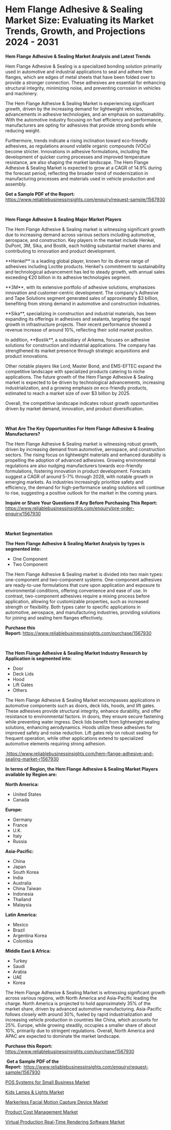 <p><h1>Hem Flange Adhesive & Sealing Market Size: Evaluating its Market Trends, Growth, and Projections 2024 - 2031</h1></p><p><strong>Hem Flange Adhesive & Sealing Market Analysis and Latest Trends</strong></p>
<p><p>Hem Flange Adhesive & Sealing is a specialized bonding solution primarily used in automotive and industrial applications to seal and adhere hem flanges, which are edges of metal sheets that have been folded over to provide a stronger connection. These adhesives are essential for enhancing structural integrity, minimizing noise, and preventing corrosion in vehicles and machinery.</p><p>The Hem Flange Adhesive & Sealing Market is experiencing significant growth, driven by the increasing demand for lightweight vehicles, advancements in adhesive technologies, and an emphasis on sustainability. With the automotive industry focusing on fuel efficiency and performance, manufacturers are opting for adhesives that provide strong bonds while reducing weight.</p><p>Furthermore, trends indicate a rising inclination toward eco-friendly adhesives, as regulations around volatile organic compounds (VOCs) become stricter. Innovations in adhesive formulations, including the development of quicker curing processes and improved temperature resistance, are also shaping the market landscape. The Hem Flange Adhesive & Sealing Market is expected to grow at a CAGR of 14.9% during the forecast period, reflecting the broader trend of modernization in manufacturing processes and materials used in vehicle production and assembly.</p></p>
<p><strong>Get a Sample PDF of the Report:&nbsp;</strong> <a href="https://www.reliablebusinessinsights.com/enquiry/request-sample/1567930?utm_campaign=1109&utm_medium=2&utm_source=Github&utm_content=ia&utm_term=07122024&utm_id=hem-flange-adhesive-sealing">https://www.reliablebusinessinsights.com/enquiry/request-sample/1567930</a></p>
<p>&nbsp;</p>
<p><strong>Hem Flange Adhesive & Sealing Major Market Players</strong></p>
<p><p>The Hem Flange Adhesive & Sealing market is witnessing significant growth due to increasing demand across various sectors including automotive, aerospace, and construction. Key players in the market include Henkel, DuPont, 3M, Sika, and Bostik, each holding substantial market shares and contributing to innovation and product development.</p><p>**Henkel** is a leading global player, known for its diverse range of adhesives including Loctite products. Henkel's commitment to sustainability and technological advancement has led to steady growth, with annual sales exceeding €20 billion in its adhesive technologies segment.</p><p>**3M**, with its extensive portfolio of adhesive solutions, emphasizes innovation and customer-centric development. The company's Adhesive and Tape Solutions segment generated sales of approximately $3 billion, benefiting from strong demand in automotive and construction industries.</p><p>**Sika**, specializing in construction and industrial materials, has been expanding its offerings in adhesives and sealants, targeting the rapid growth in infrastructure projects. Their recent performance showed a revenue increase of around 10%, reflecting their solid market position.</p><p>In addition, **Bostik**, a subsidiary of Arkema, focuses on adhesive solutions for construction and industrial applications. The company has strengthened its market presence through strategic acquisitions and product innovations.</p><p>Other notable players like Lord, Master Bond, and EMS-EFTEC expand the competitive landscape with specialized products catering to niche applications. The future growth of the Hem Flange Adhesive & Sealing market is expected to be driven by technological advancements, increasing industrialization, and a growing emphasis on eco-friendly products, estimated to reach a market size of over $3 billion by 2025.</p><p>Overall, the competitive landscape indicates robust growth opportunities driven by market demand, innovation, and product diversification.</p></p>
<p>&nbsp;</p>
<p><strong>What Are The Key Opportunities For Hem Flange Adhesive & Sealing Manufacturers?</strong></p>
<p><p>The Hem Flange Adhesive & Sealing market is witnessing robust growth, driven by increasing demand from automotive, aerospace, and construction sectors. The rising focus on lightweight materials and enhanced durability is propelling the adoption of advanced adhesives. Growing environmental regulations are also nudging manufacturers towards eco-friendly formulations, fostering innovation in product development. Forecasts suggest a CAGR of around 5-7% through 2028, with notable growth in emerging markets. As industries increasingly prioritize safety and efficiency, the demand for high-performance sealing solutions will continue to rise, suggesting a positive outlook for the market in the coming years.</p></p>
<p><strong>Inquire or Share Your Questions If Any Before Purchasing This Report:</strong> <a href="https://www.reliablebusinessinsights.com/enquiry/pre-order-enquiry/1567930?utm_campaign=1109&utm_medium=2&utm_source=Github&utm_content=ia&utm_term=07122024&utm_id=hem-flange-adhesive-sealing">https://www.reliablebusinessinsights.com/enquiry/pre-order-enquiry/1567930</a></p>
<p>&nbsp;</p>
<p><strong>Market Segmentation</strong></p>
<p><strong>The Hem Flange Adhesive & Sealing Market Analysis by types is segmented into:</strong></p>
<p><ul><li>One Component</li><li>Two Component</li></ul></p>
<p><p>The Hem Flange Adhesive & Sealing market is divided into two main types: one-component and two-component systems. One-component adhesives are ready-to-use formulations that cure upon application and exposure to environmental conditions, offering convenience and ease of use. In contrast, two-component adhesives require a mixing process before application, allowing for customizable properties, such as increased strength or flexibility. Both types cater to specific applications in automotive, aerospace, and manufacturing industries, providing solutions for joining and sealing hem flanges effectively.</p></p>
<p><strong>Purchase this Report:&nbsp;</strong><a href="https://www.reliablebusinessinsights.com/purchase/1567930?utm_campaign=1109&utm_medium=2&utm_source=Github&utm_content=ia&utm_term=07122024&utm_id=hem-flange-adhesive-sealing">https://www.reliablebusinessinsights.com/purchase/1567930</a></p>
<p>&nbsp;</p>
<p><strong>The Hem Flange Adhesive & Sealing Market Industry Research by Application is segmented into:</strong></p>
<p><ul><li>Door</li><li>Deck Lids</li><li>Hood</li><li>Lift Gates</li><li>Others</li></ul></p>
<p><p>The Hem Flange Adhesive & Sealing Market encompasses applications in automotive components such as doors, deck lids, hoods, and lift gates. These adhesives provide structural integrity, enhance durability, and offer resistance to environmental factors. In doors, they ensure secure fastening while preventing water ingress. Deck lids benefit from lightweight sealing solutions, enhancing aerodynamics. Hoods utilize these adhesives for improved safety and noise reduction. Lift gates rely on robust sealing for frequent operation, while other applications extend to specialized automotive elements requiring strong adhesion.</p></p>
<p><a href="https://www.reliablebusinessinsights.com/hem-flange-adhesive-and-sealing-market-r1567930?utm_campaign=1109&utm_medium=2&utm_source=Github&utm_content=ia&utm_term=07122024&utm_id=hem-flange-adhesive-sealing">&nbsp;https://www.reliablebusinessinsights.com/hem-flange-adhesive-and-sealing-market-r1567930</a></p>
<p><strong>In terms of Region, the Hem Flange Adhesive & Sealing Market Players available by Region are:</strong></p>
<p>
    <p> <strong> North America: </strong>
        <ul>
            <li>United States</li>
            <li>Canada</li>
        </ul>
        </p> 
    <p> <strong> Europe: </strong>
        <ul>
            <li>Germany</li>
            <li>France</li>
            <li>U.K.</li>
            <li>Italy</li>
            <li>Russia</li>
        </ul>
        </p> 
    <p> <strong> Asia-Pacific: </strong>
        <ul>
            <li>China</li>
            <li>Japan</li>
            <li>South Korea</li>
            <li>India</li>
            <li>Australia</li>
            <li>China Taiwan</li>
            <li>Indonesia</li>
            <li>Thailand</li>
            <li>Malaysia</li>
        </ul>
        </p> 
    <p> <strong> Latin America: </strong>
        <ul>
            <li>Mexico</li>
            <li>Brazil</li>
            <li>Argentina Korea</li>
            <li>Colombia</li>
        </ul>
        </p> 
    <p> <strong> Middle East & Africa: </strong>
        <ul>
            <li>Turkey</li>
            <li>Saudi</li>
            <li>Arabia</li>
            <li>UAE</li>
            <li>Korea</li>
        </ul>
    </p>
    </p>
<p><p>The Hem Flange Adhesive & Sealing Market is witnessing significant growth across various regions, with North America and Asia-Pacific leading the charge. North America is projected to hold approximately 35% of the market share, driven by advanced automotive manufacturing. Asia-Pacific follows closely with around 30%, fueled by rapid industrialization and increasing vehicle production in countries like China, which accounts for 25%. Europe, while growing steadily, occupies a smaller share of about 10%, primarily due to stringent regulations. Overall, North America and APAC are expected to dominate the market landscape.</p></p>
<p><strong>Purchase this Report: </strong><a href="https://www.reliablebusinessinsights.com/purchase/1567930?utm_campaign=1109&utm_medium=2&utm_source=Github&utm_content=ia&utm_term=07122024&utm_id=hem-flange-adhesive-sealing">https://www.reliablebusinessinsights.com/purchase/1567930</a></p>
<p>&nbsp;<strong>Get a Sample PDF of the Report:&nbsp;&nbsp;</strong><a href="https://www.reliablebusinessinsights.com/enquiry/request-sample/1567930?utm_campaign=1109&utm_medium=2&utm_source=Github&utm_content=ia&utm_term=07122024&utm_id=hem-flange-adhesive-sealing">https://www.reliablebusinessinsights.com/enquiry/request-sample/1567930</a></p>
<p><strong></strong></p>
<p><p><a href="https://www.linkedin.com/pulse/future-pos-systems-small-business-market-structural-insights-47uce?utm_campaign=1109&utm_medium=2&utm_source=Github&utm_content=ia&utm_term=07122024&utm_id=hem-flange-adhesive-sealing">POS Systems for Small Business Market</a></p><p><a href="https://github.com/mcfred89/Market-Research-Report-List-1/blob/main/kids-lamps-lights-market.md?utm_campaign=1109&utm_medium=2&utm_source=Github&utm_content=ia&utm_term=07122024&utm_id=hem-flange-adhesive-sealing">Kids Lamps & Lights Market</a></p><p><a href="https://issuu.com/reportprime-2/docs/markerless-facial-motion-capture-device-market-siz?utm_campaign=1109&utm_medium=2&utm_source=Github&utm_content=ia&utm_term=07122024&utm_id=hem-flange-adhesive-sealing">Markerless Facial Motion Capture Device Market</a></p><p><a href="https://www.linkedin.com/pulse/future-outlook-product-cost-management-market-key-growth-ate1e?utm_campaign=1109&utm_medium=2&utm_source=Github&utm_content=ia&utm_term=07122024&utm_id=hem-flange-adhesive-sealing">Product Cost Management Market</a></p><p><a href="https://issuu.com/reportprime-2/docs/virtual-production-real-time-rendering-software-ma?utm_campaign=1109&utm_medium=2&utm_source=Github&utm_content=ia&utm_term=07122024&utm_id=hem-flange-adhesive-sealing">Virtual Production Real-Time Rendering Software Market</a></p></p>